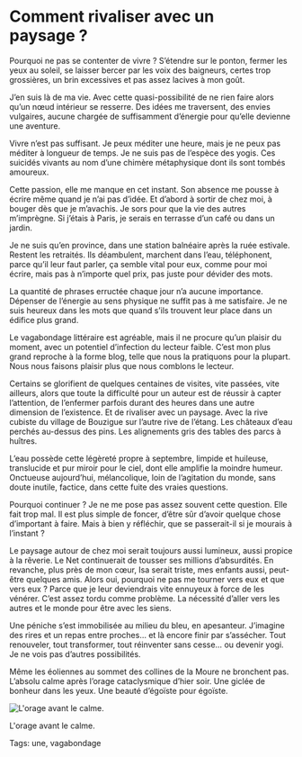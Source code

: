 # Comment rivaliser avec un paysage ?

Pourquoi ne pas se contenter de vivre ? S’étendre sur le ponton, fermer les yeux au soleil, se laisser bercer par les voix des baigneurs, certes trop grossières, un brin excessives et pas assez lacives à mon goût.

J’en suis là de ma vie. Avec cette quasi-possibilité de ne rien faire alors qu’un nœud intérieur se resserre. Des idées me traversent, des envies vulgaires, aucune chargée de suffisamment d’énergie pour qu’elle devienne une aventure.

Vivre n’est pas suffisant. Je peux méditer une heure, mais je ne peux pas méditer à longueur de temps. Je ne suis pas de l’espèce des yogis. Ces suicidés vivants au nom d’une chimère métaphysique dont ils sont tombés amoureux.

Cette passion, elle me manque en cet instant. Son absence me pousse à écrire même quand je n’ai pas d’idée. Et d’abord à sortir de chez moi, à bouger dès que je m’avachis. Je sors pour que la vie des autres m’imprègne. Si j’étais à Paris, je serais en terrasse d’un café ou dans un jardin.

Je ne suis qu’en province, dans une station balnéaire après la ruée estivale. Restent les retraités. Ils déambulent, marchent dans l’eau, téléphonent, parce qu’il leur faut parler, ça semble vital pour eux, comme pour moi écrire, mais pas à n’importe quel prix, pas juste pour dévider des mots.

La quantité de phrases erructée chaque jour n’a aucune importance. Dépenser de l’énergie au sens physique ne suffit pas à me satisfaire. Je ne suis heureux dans les mots que quand s’ils trouvent leur place dans un édifice plus grand.

Le vagabondage littéraire est agréable, mais il ne procure qu’un plaisir du moment, avec un potentiel d’infection du lecteur faible. C’est mon plus grand reproche à la forme blog, telle que nous la pratiquons pour la plupart. Nous nous faisons plaisir plus que nous comblons le lecteur.

Certains se glorifient de quelques centaines de visites, vite passées, vite ailleurs, alors que toute la difficulté pour un auteur est de réussir à capter l’attention, de l’enfermer parfois durant des heures dans une autre dimension de l’existence. Et de rivaliser avec un paysage. Avec la rive cubiste du village de Bouzigue sur l’autre rive de l’étang. Les châteaux d’eau perchés au-dessus des pins. Les alignements gris des tables des parcs à huîtres.

L’eau possède cette légèreté propre à septembre, limpide et huileuse, translucide et pur miroir pour le ciel, dont elle amplifie la moindre humeur. Onctueuse aujourd’hui, mélancolique, loin de l’agitation du monde, sans doute inutile, factice, dans cette fuite des vraies questions.

Pourquoi continuer ? Je ne me pose pas assez souvent cette question. Elle fait trop mal. Il est plus simple de foncer, d’être sûr d’avoir quelque chose d’important à faire. Mais à bien y réfléchir, que se passerait-il si je mourais à l’instant ?

Le paysage autour de chez moi serait toujours aussi lumineux, aussi propice à la rêverie. Le Net continuerait de tousser ses millions d’absurdités. En revanche, plus près de mon cœur, Isa serait triste, mes enfants aussi, peut-être quelques amis. Alors oui, pourquoi ne pas me tourner vers eux et que vers eux ? Parce que je leur deviendrais vite ennuyeux à force de les vénérer. C’est assez tordu comme problème. La nécessité d’aller vers les autres et le monde pour être avec les siens.

Une péniche s’est immobilisée au milieu du bleu, en apesanteur. J’imagine des rires et un repas entre proches… et là encore finir par s’assécher. Tout renouveler, tout transformer, tout réinventer sans cesse… ou devenir yogi. Je ne vois pas d’autres possibilités.

Même les éoliennes au sommet des collines de la Moure ne bronchent pas. L’absolu calme après l’orage cataclysmique d’hier soir. Une giclée de bonheur dans les yeux. Une beauté d’égoïste pour égoïste.

![L'orage avant le calme.](http://blog.tcrouzet.comhttps://tcrouzet.com/images_tc/2014/09/nowp.jpg)

L'orage avant le calme.



Tags: une, vagabondage